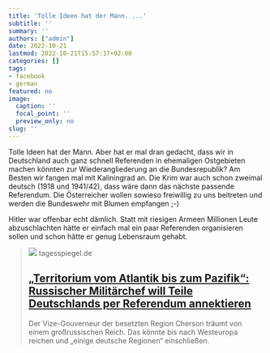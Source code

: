 ```yaml
---
title: 'Tolle Ideen hat der Mann. ...'
subtitle: ''
summary: ''
authors: ["admin"]
date: 2022-10-21
lastmod: 2022-10-21T15:57:17+02:00
categories: []
tags:
- facebook
- german
featured: no
image:
  caption: ''
  focal_point: ''
  preview_only: no
slug: ''
---
```

Tolle Ideen hat der Mann. Aber hat er mal dran gedacht, dass wir in Deutschland auch ganz schnell Referenden in ehemaligen Ostgebieten machen könnten zur Wiederangliederung an die Bundesrepublik? Am Besten wir fangen mal mit Kaliningrad an. Die Krim war auch schon zweimal deutsch (1918 und 1941/42), dass wäre dann das nächste passende Referendum. Die Österreicher wollen sowieso freiwillig zu uns beitreten und werden die Bundeswehr mit Blumen empfangen ;-)

Hitler war offenbar echt dämlich. Statt mit riesigen Armeen Millionen Leute abzuschlachten hätte er einfach mal ein paar Referenden organisieren sollen und schon hätte er genug Lebensraum gehabt.
> [![](https://www.tagesspiegel.de/images/kherson-ukraine-july-15-2022-a-woman-walks-in-a-street-the-banner-reads-russia-is-here-forever-the-russian-armed/alternates/BASE_16_9_W1400/kherson-ukraine---july-15-2022-a-woman-walks-in-a-street-the-banner-reads-russia-is-here-forever-the-russian-armed.jpeg)](https://www.tagesspiegel.de/politik/territorium-vom-atlantik-bis-zum-pazifik-russischer-militarchef-will-teile-deutschlands-via-referendum-annektieren-8777728.html)
> tagesspiegel.de
> ## [„Territorium vom Atlantik bis zum Pazifik“: Russischer Militärchef will Teile Deutschlands per Referendum annektieren](https://www.tagesspiegel.de/politik/territorium-vom-atlantik-bis-zum-pazifik-russischer-militarchef-will-teile-deutschlands-via-referendum-annektieren-8777728.html)
>
>Der Vize-Gouverneur der besetzten Region Cherson träumt von einem großrussischen Reich. Das könnte bis nach Westeuropa reichen und „einige deutsche Regionen“ einschließen.


